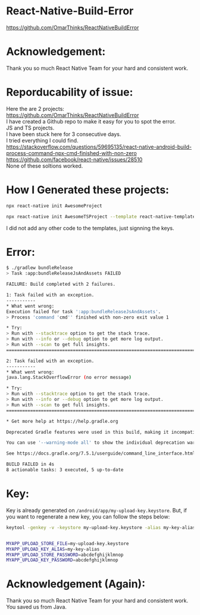 # React-Native-Build-Error

https://github.com/OmarThinks/ReactNativeBuildError

# Acknowledgement:

Thank you so much React Native Team for your hard and consistent work.

# Reporducability of issue:

Here the are 2 projects: https://github.com/OmarThinks/ReactNativeBuildError  
I have created a Github repo to make it easy for you to spot the error.  
JS and TS projects.  
I have been stuck here for 3 consecutive days.  
I tried everything I could find.  
https://stackoverflow.com/questions/59695135/react-native-android-build-process-command-npx-cmd-finished-with-non-zero
https://github.com/facebook/react-native/issues/28510  
None of these soltions worked.

# How I Generated these projects:

```bash
npx react-native init AwesomeProject
```

```bash
npx react-native init AwesomeTSProject --template react-native-template-typescript
```

I did not add any other code to the templates, just signning the keys.

# Error:

```bash
$ ./gradlew bundleRelease
> Task :app:bundleReleaseJsAndAssets FAILED

FAILURE: Build completed with 2 failures.

1: Task failed with an exception.
-----------
* What went wrong:
Execution failed for task ':app:bundleReleaseJsAndAssets'.
> Process 'command 'cmd'' finished with non-zero exit value 1

* Try:
> Run with --stacktrace option to get the stack trace.
> Run with --info or --debug option to get more log output.
> Run with --scan to get full insights.
==============================================================================

2: Task failed with an exception.
-----------
* What went wrong:
java.lang.StackOverflowError (no error message)

* Try:
> Run with --stacktrace option to get the stack trace.
> Run with --info or --debug option to get more log output.
> Run with --scan to get full insights.
==============================================================================

* Get more help at https://help.gradle.org

Deprecated Gradle features were used in this build, making it incompatible with Gradle 8.0.

You can use '--warning-mode all' to show the individual deprecation warnings and determine if they come from your own scripts or plugins.

See https://docs.gradle.org/7.5.1/userguide/command_line_interface.html#sec:command_line_warnings

BUILD FAILED in 4s
8 actionable tasks: 3 executed, 5 up-to-date
```

# Key:

Key is already generated on `/android/app/my-upload-key.keystore`. But, if you want to regenerate a new key, you can follow the steps below:

```bash
keytool -genkey -v -keystore my-upload-key.keystore -alias my-key-alias -keyalg RSA -keysize 2048 -validity 10000


MYAPP_UPLOAD_STORE_FILE=my-upload-key.keystore
MYAPP_UPLOAD_KEY_ALIAS=my-key-alias
MYAPP_UPLOAD_STORE_PASSWORD=abcdefghijklmnop
MYAPP_UPLOAD_KEY_PASSWORD=abcdefghijklmnop
```

# Acknowledgement (Again):

Thank you so much React Native Team for your hard and consistent work.  
You saved us from Java.
